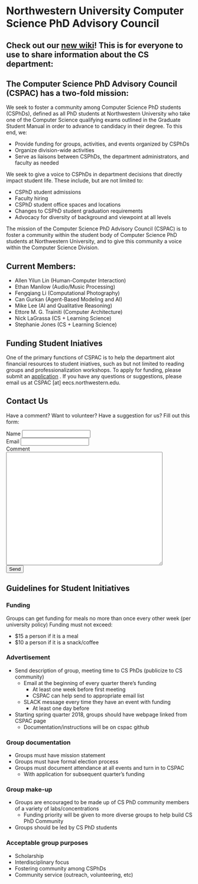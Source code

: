 # Northwestern University Computer Science PhD Advisory Council

## Check out our [new wiki](https://github.com/nu-cspac/nu-cspac-wiki/wiki)! This is for everyone to use to share information about the CS department: 

## The Computer Science PhD Advisory Council (CSPAC) has a two-fold mission:
We seek to foster a community among Computer Science PhD students (CSPhDs), 
defined as all PhD students at Northwestern University who take one of the 
Computer Science qualifying exams outlined in the Graduate Student Manual 
in order to advance to candidacy in their degree. To this end, we:
* Provide funding for groups, activities, and events organized by CSPhDs
* Organize division-wide activities
* Serve as liaisons between CSPhDs, the department administrators, and faculty as needed

We seek to give a voice to CSPhDs in department decisions that directly impact student life. These include, but are not limited to:
* CSPhD student admissions
* Faculty hiring
* CSPhD student office spaces and locations
* Changes to CSPhD student graduation requirements
* Advocacy for diversity of background and viewpoint at all levels

The mission of the Computer Science PhD Advisory Council (CSPAC) is to foster a community within the student body of Computer Science 
PhD students at Northwestern University, and to give this community a voice within the Computer Science Division.

## Current Members:
* Allen Yilun Lin (Human-Computer Interaction)
* Ethan Manilow (Audio/Music Processing) 
* Fengqiang Li (Computational Photography)
* Can Gurkan (Agent-Based Modeling and AI)
* Mike Lee (AI and Qualitative Reasoning)
* Ettore M. G. Trainiti (Computer Architecture)
* Nick LaGrassa (CS + Learning Science)
* Stephanie Jones (CS + Learning Science)

## Funding Student Iniatives
One of the primary functions of CSPAC is to help the department alot
financial resources to student iniatives, such as but not limited to
reading groups and professionalization workshops. To apply for funding, please submit an [application](https://goo.gl/forms/A3cCRCnn8Xtws6853) . If you have any questions or suggestions, please email us at CSPAC \[at] eecs.northwestern.edu.

## Contact Us
Have a comment? Want to volunteer? Have a suggestion for us? Fill out this form:
<form action="https://formspree.io/CSPAC@eecs.northwestern.edu"
      method="POST">
   Name <input type="text" name="name"> <br />
   Email <input type="email" name="_replyto"> <br />
   Comment <br /> 
<textarea name="comment" cols="50" rows ="20"> </textarea>
<br />
<input type="submit" value="Send">
</form> 

## Guidelines for Student Initiatives
### Funding
Groups can get funding for meals no more than once every other week (per university policy)
Funding must not exceed:
* $15 a person if it is a meal
* $10 a person if it is a snack/coffee

### Advertisement
* Send description of group, meeting time to CS PhDs (publicize to CS community)
	* Email at the beginning of every quarter there’s funding
		* At least one week before first meeting
		* CSPAC can help send to appropriate email list
	* SLACK message every time they have an event with funding
		* At least one day before
* Starting spring quarter 2018, groups should have webpage linked from CSPAC page
	* Documentation/instructions will be on cspac github

### Group documentation
* Groups must have mission statement
* Groups must have formal election process 
* Groups must document attendance at all events and turn in to CSPAC
	* With application for subsequent quarter’s funding

### Group make-up
* Groups are encouraged to be made up of CS PhD community members of a variety of labs/concentrations
	* Funding priority will be given to more diverse groups to help build CS PhD Community
* Groups should be led by CS PhD students

### Acceptable group purposes
* Scholarship
* Interdisciplinary focus
* Fostering community among CSPhDs
* Community service (outreach, volunteering, etc)
